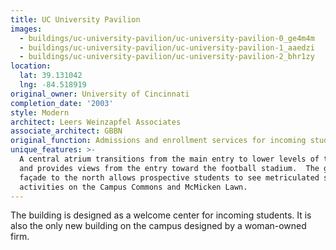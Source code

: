 ```yaml
---
title: UC University Pavilion
images:
  - buildings/uc-university-pavilion/uc-university-pavilion-0_ge4m4m
  - buildings/uc-university-pavilion/uc-university-pavilion-1_aaedzi
  - buildings/uc-university-pavilion/uc-university-pavilion-2_bhr1zy
location:
  lat: 39.131042
  lng: -84.518919
original_owner: University of Cincinnati
completion_date: '2003'
style: Modern
architect: Leers Weinzapfel Associates
associate_architect: GBBN
original_function: Admissions and enrollment services for incoming students
unique_features: >-
  A central atrium transitions from the main entry to lower levels of the campus
  and provides views from the entry toward the football stadium.  The glass
  façade to the north allows prospective students to see metriculated student
  activities on the Campus Commons and McMicken Lawn.
---
```


The building is designed as a welcome center for incoming students. It is also the only new building on the campus designed by a woman-owned firm.
